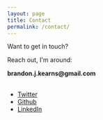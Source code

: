 ```yaml
---
layout: page
title: Contact
permalink: /contact/
---
```


<p>Want to get in touch?</p>
<p>Reach out, I'm around:</p>
<p><b>brandon.j.kearns@gmail.com</b><br><br></p>
<ul class="list-inline list-social">
  <li>
      <a href="https://twitter.com/brandon_kearns" target="_blank"><i class="fa fa-twitter fa-fw"></i> Twitter</a>
  </li>
  <li>
      <a href="https://github.com/brandonkearns" target="_blank"><i class="fa fa-github fa-fw"></i> Github</a>
  </li>
  <li>
      <a href="http://linkedin.com/in/brandonjkearns" target="_blank"><i class="fa fa-linkedin fa-fw"></i> LinkedIn</a>
  </li>
</ul>
